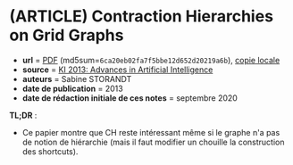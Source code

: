 # (ARTICLE) Contraction Hierarchies on Grid Graphs

- **url** = [PDF](https://ad-publications.cs.uni-freiburg.de/KI_gridCH_S_2013.pdf) (md5sum=`6ca20eb02fa7f5bbe12d652d20219a6b`), [copie locale](./LOCALCOPIES/KI_gridCH_S_2013.pdf)
- **source** = [KI 2013: Advances in Artificial Intelligence](https://link.springer.com/book/10.1007/978-3-642-40942-4)
- **auteurs** = Sabine STORANDT
- **date de publication** = 2013
- **date de rédaction initiale de ces notes** = septembre 2020

**TL;DR** :

* Ce papier montre que CH reste intéressant même si le graphe n'a pas de notion de hiérarchie (mais il faut modifier un chouille la construction des shortcuts).

